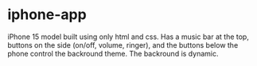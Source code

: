 # iphone-app
 
iPhone 15 model built using only html and css. Has a music bar at the top, buttons on the side (on/off, volume, ringer), and the buttons below the phone control the backround theme. The backround is dynamic.
